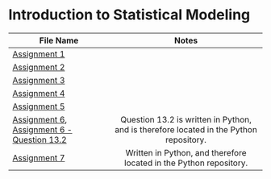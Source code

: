 # Introduction to Statistical Modeling

| File Name                                                                           | Notes        
| ----------------------------------------------------------------------------------- |:-----------------------------------:|
| [Assignment 1](https://github.com/donsmithsf/r/tree/main/class%20assignments/Introduction%20to%20Statistical%20Modeling/Assignment%201)|                  |
| [Assignment 2](https://github.com/donsmithsf/r/tree/main/class%20assignments/Introduction%20to%20Statistical%20Modeling/Assignment%202)|                  |
| [Assignment 3](https://github.com/donsmithsf/r/tree/main/class%20assignments/Introduction%20to%20Statistical%20Modeling/Assignment%203)|                  |
| [Assignment 4](https://github.com/donsmithsf/r/tree/main/class%20assignments/Introduction%20to%20Statistical%20Modeling/Assignment%204)|                  |
| [Assignment 5](https://github.com/donsmithsf/r/tree/main/class%20assignments/Introduction%20to%20Statistical%20Modeling/Assignment%205)|                  |
| [Assignment 6](https://github.com/donsmithsf/r/tree/main/class%20assignments/Introduction%20to%20Statistical%20Modeling/Assignment%206), [Assignment 6 - Question 13.2](https://github.com/donsmithsf/python/tree/main/class%20assignments/Introduction%20to%20Statistical%20Modeling/Assignment%206) | Question 13.2 is written in Python, and is therefore located in the Python repository. | 
| [Assignment 7](https://github.com/donsmithsf/python/tree/main/class%20assignments/Introduction%20to%20Statistical%20Modeling/Assignment%207)| Written in Python, and therefore located in the Python repository. |






